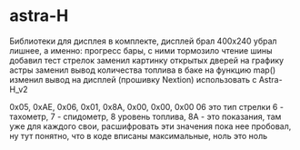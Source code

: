# astra-H
Библиотеки для дисплея в комплекте, дисплей брал 400х240
убрал лишнее, а именно: прогресс бары, с ними тормозило чтение шины
добавил тест стрелок
заменил картинку открытых дверей на графику астры
заменил вывод количества топлива в баке на функцию map()
изменил вывод на дисплей (прошивку Nextion) использовать с Astra-H_v2


0x05, 0xAE, 0x06, 0x01, 0x8A, 0x00, 0x00, 0x00
06 это тип стрелки 6 - тахометр, 7 - спидометр, 8 уровень топлива, 8А - это показания, там уже для каждого свои, расшифровать эти значения пока нее пробовал, ну тут понятно, что в коде вписаны максимальные, ноль это ноль
